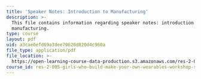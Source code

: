 ```yaml
---
title: 'Speaker Notes: Introduction to Manufacturing'
description: >-
  This file contains information regarding speaker notes: introduction to
  manufacturing.
type: course
layout: pdf
uid: a3cae0efd69a3dee79626d820d4c960a
file_type: application/pdf
file_location: >-
  https://open-learning-course-data-production.s3.amazonaws.com/res-2-005-girls-who-build-make-your-own-wearables-workshop-spring-2015/a3cae0efd69a3dee79626d820d4c960a_MITRES_2_005S15_IntSpeaker.pdf
course_id: res-2-005-girls-who-build-make-your-own-wearables-workshop-spring-2015
---
```

